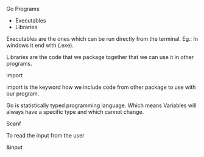 Go Programs
- Executables
- Libraries

Executables are the ones which can be run directly from the terminal. Eg.: In windows it end with (.exe).

Libraries are the code that we package together that we can use it in other programs. 

import

import is the keyword how we include code from other  package to use with our program. 

Go is statistically typed programming language. Which means Variables will always have a specific type and which cannot change. 


Scanf

To read the input from the user

&input 

